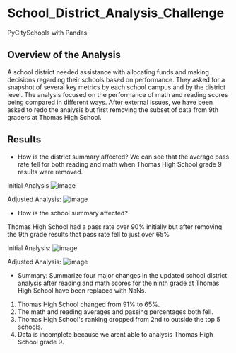# School_District_Analysis_Challenge
PyCitySchools with Pandas

## Overview of the Analysis
A school district  needed assistance with allocating funds and making decisions regarding their schools based on performance. They asked for a snapshot of several key metrics by each school campus and by the district level.  The analysis focused on the performance of math and reading scores being compared in different ways. After external issues, we have been asked to redo the analysis but first removing the subset of data from 9th graders at Thomas High School.

## Results

* How is the district summary affected?
We can see that the average pass rate fell for both reading and math when Thomas High School grade 9 results were removed.

Initial Analysis
![image](https://user-images.githubusercontent.com/99148657/161462074-0d68e21e-065b-42cb-94dc-e9cb5d83c552.png)

Adjusted Analysis:
![image](https://user-images.githubusercontent.com/99148657/161461974-d2cfa51e-8bc2-4b9f-8dab-db707f24cb2f.png)
  

* How is the school summary affected?

Thomas High School had a pass rate over 90% initially but after removing the 9th grade results that pass rate fell to just over 65%

Initial Analysis:
![image](https://user-images.githubusercontent.com/99148657/161463348-e9b4299c-1dc2-4890-a9bb-ac31d4d0a681.png)

Adjusted Analysis:
![image](https://user-images.githubusercontent.com/99148657/161463701-916d1e5c-e8c7-4c43-9dc3-2dea6a980d41.png)

* Summary: Summarize four major changes in the updated school district analysis after reading and math scores for the ninth grade at Thomas High School have been replaced with NaNs.

1. Thomas High School changed from 91% to 65%.  
2. The math and reading averages and passing percentages both fell. 
3. Thomas High School's ranking dropped from 2nd to outside the top 5 schools.
4. Data is incomplete because we arent able to analysis Thomas High School grade 9. 
